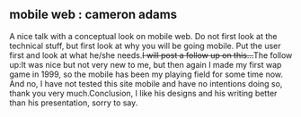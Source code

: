 <article><h2>mobile web : cameron adams</h2>A nice talk with a conceptual look on mobile web. Do not first look at the technical stuff, but first look at why you will be going mobile. Put the user first and look at what he/she needs.<strike>I will post a follow up on this...</strike>The follow up:<!--more-->It was nice but not very new to me, but then again I made my first wap game in 1999, so the mobile has been my playing field for some time now. And no, I have not tested this site mobile and have no intentions doing so, thank you very much.Conclusion, I like his designs and his writing better than his presentation, sorry to say.</article>